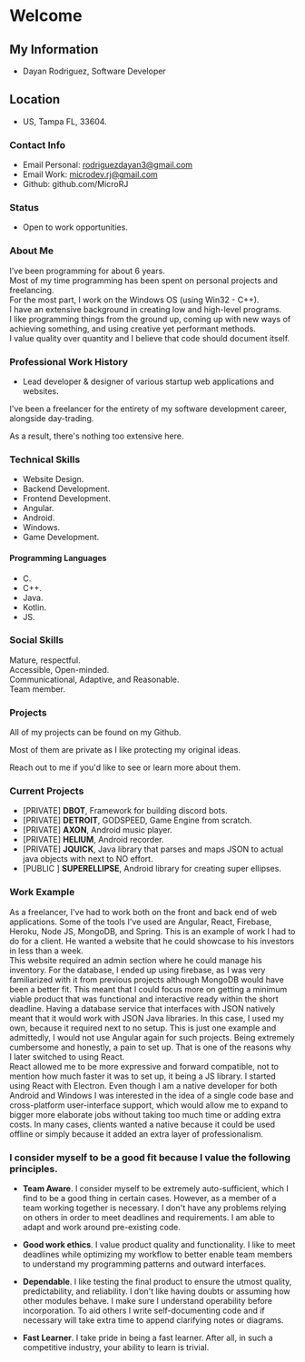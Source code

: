 # Welcome 

## My Information
- Dayan Rodriguez, Software Developer

## Location
- US, Tampa FL, 33604. 

### Contact Info
- Email Personal:  rodriguezdayan3@gmail.com
- Email Work:      microdev.rj@gmail.com
- Github:          github.com/MicroRJ

### Status 
- Open to work opportunities. 

### About Me

I’ve been programming for about 6 years.                                                                                                         
Most of my time programming has been spent on personal projects and freelancing.                                                                                                            
For the most part, I work on the Windows OS (using Win32 - C++).                                                                                                                             
I have an extensive background in creating low and high-level programs.                                                                                                                        
I like programming things from the ground up, coming up with new ways of achieving something, and using creative yet performant methods.                                                                                                                                      
I value quality over quantity and I believe that code should document itself.                                                                                                                                                              

### Professional Work History 
- Lead developer & designer of various startup web applications and websites.  

I've been a freelancer for the entirety of my software development career, alongside day-trading.     

As a result, there's nothing too extensive here. 

### Technical Skills
- Website Design. 
- Backend Development. 
- Frontend Development. 
- Angular. 
- Android. 
- Windows. 
- Game Development. 
#### Programming Languages
- C.
- C++.
- Java.
- Kotlin.
- JS. 

### Social Skills
Mature, respectful.                         
Accessible, Open-minded.      
Communicational, Adaptive, and Reasonable.   
Team member.      

### Projects
All of my projects can be found on my Github. 

Most of them are private as I like protecting my original ideas.  

Reach out to me if you'd like to see or learn more about them. 

### Current Projects
- [PRIVATE] **DBOT**,         Framework for building discord bots. 
- [PRIVATE] **DETROIT**,      GODSPEED, Game Engine from scratch. 
- [PRIVATE] **AXON**,         Android music player. 
- [PRIVATE] **HELIUM**,       Android recorder. 
- [PRIVATE] **JQUICK**,       Java library that parses and maps JSON to actual java objects with next to NO effort. 
- [PUBLIC ] **SUPERELLIPSE**, Android library for creating super ellipses. 


### Work Example
As a freelancer, I've had to work both on the front and back end of web applications. 
Some of the tools I've used are Angular, React, Firebase, Heroku, Node JS, MongoDB, and Spring. 
This is an example of work I had to do for a client. 
He wanted a website that he could showcase to his investors in less than a week.  
This website required an admin section where he could manage his inventory. 
For the database, I ended up using firebase, as I was very familiarized with it from previous projects although MongoDB would have been a better fit. 
This meant that I could focus more on getting a minimum viable product that was functional and interactive ready within the short deadline. 
Having a database service that interfaces with JSON natively meant that it would work with JSON Java libraries. In this case, I used my own, because it required next to no setup. 
This is just one example and admittedly, I would not use Angular again for such projects. Being extremely cumbersome and honestly, a pain to set up. 
That is one of the reasons why I later switched to using React.   
React allowed me to be more expressive and forward compatible, not to mention how much faster it was to set up, it being a JS library.
I started using React with Electron. 
Even though I am a native developer for both Android and Windows I was interested in the idea of a single code base and cross-platform user-interface support, which would allow me to expand to bigger more elaborate jobs without taking too much time or adding extra costs.
In many cases, clients wanted a native because it could be used offline or simply because it added an extra layer of professionalism.  

### I consider myself to be a good fit because I value the following principles. 
 
- **Team Aware**. I consider myself to be extremely auto-sufficient, which I find to be a good thing in certain cases. However, as a member of a team working together is necessary. I don't have any problems relying on others in order to meet deadlines and requirements. I am able to adapt and work around pre-existing code. 

- **Good work ethics**. I value product quality and functionality.  I like to meet deadlines while optimizing my workflow to better enable team members to understand my programming patterns and outward interfaces. 

- **Dependable**. I like testing the final product to ensure the utmost quality, predictability, and reliability. I don't like having doubts or assuming how other modules behave. I make sure I understand operability before incorporation. To aid others I write self-documenting code and if necessary will take extra time to append clarifying notes or diagrams.

- **Fast Learner**. I take pride in being a fast learner. After all, in such a competitive industry, your ability to learn is trivial. 



